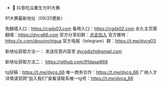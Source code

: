 - 👋 抖音吃瓜重生为91大赛

91大赛最新地址（09/20更新）

免翻墙入口：https://cgds03.com
备用入口：https://cgds02.com
永久主页需翻墙：https://dycg66.com
官方分享扣群：[点击加入](http://g.npawxqkyxn40.cn/s/wRa5)
官方推特：https://x.com/douyinchigua
官方电报（telegram）群：https://t.me/dycg03

新地址获取方法一： 发送任意内容至 dycgdizhi@gmail.com

新地址获取方法二： https://github.com/91dasai666

tg投稿：https://t.me/dycg_66
唯一商务合作：https://t.me/dycg_66
广纳人才详情请官网“加入我们”查看请联系唯一tg号：https://t.me/dycg_66


